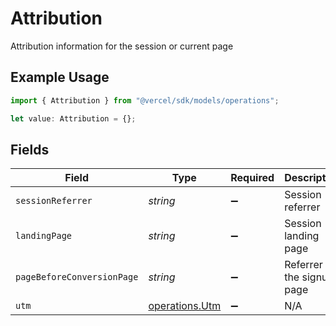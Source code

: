 # Attribution

Attribution information for the session or current page

## Example Usage

```typescript
import { Attribution } from "@vercel/sdk/models/operations";

let value: Attribution = {};
```

## Fields

| Field                                            | Type                                             | Required                                         | Description                                      |
| ------------------------------------------------ | ------------------------------------------------ | ------------------------------------------------ | ------------------------------------------------ |
| `sessionReferrer`                                | *string*                                         | :heavy_minus_sign:                               | Session referrer                                 |
| `landingPage`                                    | *string*                                         | :heavy_minus_sign:                               | Session landing page                             |
| `pageBeforeConversionPage`                       | *string*                                         | :heavy_minus_sign:                               | Referrer to the signup page                      |
| `utm`                                            | [operations.Utm](../../models/operations/utm.md) | :heavy_minus_sign:                               | N/A                                              |